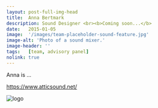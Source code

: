 ```yaml
---
layout: post-full-img-head
title:  Anna Bertmark
description: Sound Designer <br><b>Coming soon...</b>
date:   2015-01-05
image:  '/images/team-placeholder-sound-feature.jpg'
image-alt: 'Photo of a sound mixer.'
image-header: ''
tags:   [team, advisory panel]
nolink: true
---
```

Anna is ...


https://www.atticsound.net/


<img class="lazy" data-src="../images/team-panel-attic-sound.png" alt="logo">